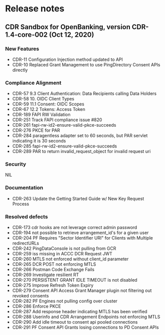 # Release notes

## CDR Sandbox for OpenBanking, version CDR-1.4-core-002 (Oct 12, 2020)

### New Features
- CDR-11	Configuration Injection method updated to API
- CDR-10	Replaced Grant Management to use PingDirectory Consent APIs directly



### Compliance Alignment
- CDR-57	9.3 Client Authentication: Data Recipients calling Data Holders
- CDR-58	10. OIDC Client Types
- CDR-59	11.1 Consent: OIDC Scopes
- CDR-67	12.2 Tokens: Access Token
- CDR-189	FAPI RW Validation
- CDR-251	Track FAPI compliance issue #820
- CDR-261	fapi-rw-id2-ensure-valid-pkce-succeeds
- CDR-276	PKCE for PAR
- CDR-284	paragentless adapter set to 60 seconds, but PAR servlet indicating it is 30 seconds
- CDR-285	fapi-rw-id2-ensure-valid-pkce-succeeds
- CDR-289	PAR to return invalid_request_object for invalid request uri

### Security
NIL

### Documentation
- CDR-263	Update the Getting Started Guide w/ New Key Request Process

### Resolved defects
- CDR-173	cdr hooks are not leverage correct admin password
- CDR-194	not possible to retrieve arrangement_id's for a given user
- CDR-204	PF Requires "Sector Identifier URI" for Clients with Multiple redirectURLs
- CDR-242	PingDataConsole is not pulling from GCR
- CDR-259	iss missing in ACCC DCR Request JWT
- CDR-260	MTLS not enforced without client_id parameter
- CDR-265	DCR POST not enforcing MTLS
- CDR-266	Postman Code Exchange Fails
- CDR-269	Investigate resilient RT
- CDR-270	PERSISTENT GRANT IDLE TIMEOUT is not disabled
- CDR-275	Improve Refresh Token Expiry
- CDR-279	Consent API Access Grant Manager plugin not filtering out revoked consents
- CDR-282	PF Engines not pulling config over cluster
- CDR-286	Enforce PKCE
- CDR-287	Add response header indicating MTLS has been verified
- CDR-288	Userinfo and CDR Arrangement Endpoints not enforcing MTLS
- CDR-290	Add idle timeout to consent api pooled connections
- CDR-291	PF Consent API Grants losing connections to PD Consent APIs
